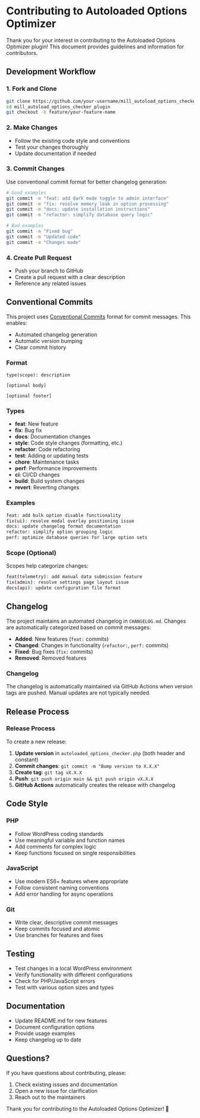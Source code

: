 # Contributing to Autoloaded Options Optimizer

Thank you for your interest in contributing to the Autoloaded Options Optimizer plugin! This document provides guidelines and information for contributors.

## Development Workflow

### 1. Fork and Clone
```bash
git clone https://github.com/your-username/mill_autoload_options_checker_plugin.git
cd mill_autoload_options_checker_plugin
git checkout -b feature/your-feature-name
```

### 2. Make Changes
- Follow the existing code style and conventions
- Test your changes thoroughly
- Update documentation if needed

### 3. Commit Changes
Use conventional commit format for better changelog generation:

```bash
# Good examples
git commit -m "feat: add dark mode toggle to admin interface"
git commit -m "fix: resolve memory leak in option processing"
git commit -m "docs: update installation instructions"
git commit -m "refactor: simplify database query logic"

# Bad examples
git commit -m "Fixed bug"
git commit -m "Updated code"
git commit -m "Changes made"
```

### 4. Create Pull Request
- Push your branch to GitHub
- Create a pull request with a clear description
- Reference any related issues

## Conventional Commits

This project uses [Conventional Commits](https://conventionalcommits.org/) format for commit messages. This enables:

- Automated changelog generation
- Automatic version bumping
- Clear commit history

### Format
```
type(scope): description

[optional body]

[optional footer]
```

### Types
- **feat**: New feature
- **fix**: Bug fix
- **docs**: Documentation changes
- **style**: Code style changes (formatting, etc.)
- **refactor**: Code refactoring
- **test**: Adding or updating tests
- **chore**: Maintenance tasks
- **perf**: Performance improvements
- **ci**: CI/CD changes
- **build**: Build system changes
- **revert**: Reverting changes

### Examples
```bash
feat: add bulk option disable functionality
fix(ui): resolve modal overlay positioning issue
docs: update changelog format documentation
refactor: simplify option grouping logic
perf: optimize database queries for large option sets
```

### Scope (Optional)
Scopes help categorize changes:
```bash
feat(telemetry): add manual data submission feature
fix(admin): resolve settings page layout issue
docs(api): update configuration file format
```

## Changelog

The project maintains an automated changelog in `CHANGELOG.md`. Changes are automatically categorized based on commit messages:

- **Added**: New features (`feat:` commits)
- **Changed**: Changes in functionality (`refactor:`, `perf:` commits)
- **Fixed**: Bug fixes (`fix:` commits)
- **Removed**: Removed features

### Changelog
The changelog is automatically maintained via GitHub Actions when version tags are pushed. Manual updates are not typically needed.

## Release Process

### Release Process
To create a new release:

1. **Update version** in `autoloaded_options_checker.php` (both header and constant)
2. **Commit changes**: `git commit -m "Bump version to X.X.X"`
3. **Create tag**: `git tag vX.X.X`
4. **Push**: `git push origin main && git push origin vX.X.X`
5. **GitHub Actions** automatically creates the release with changelog

## Code Style

### PHP
- Follow WordPress coding standards
- Use meaningful variable and function names
- Add comments for complex logic
- Keep functions focused on single responsibilities

### JavaScript
- Use modern ES6+ features where appropriate
- Follow consistent naming conventions
- Add error handling for async operations

### Git
- Write clear, descriptive commit messages
- Keep commits focused and atomic
- Use branches for features and fixes

## Testing

- Test changes in a local WordPress environment
- Verify functionality with different configurations
- Check for PHP/JavaScript errors
- Test with various option sizes and types

## Documentation

- Update README.md for new features
- Document configuration options
- Provide usage examples
- Keep changelog up to date

## Questions?

If you have questions about contributing, please:
1. Check existing issues and documentation
2. Open a new issue for clarification
3. Reach out to the maintainers

Thank you for contributing to the Autoloaded Options Optimizer! 🎉